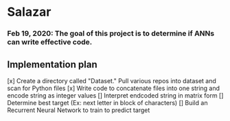 # Salazar

### Feb 19, 2020: The goal of this project is to determine if ANNs can write effective code.

## Implementation plan
[x] Create a directory called "Dataset." Pull various repos into dataset and scan for Python files 
[x] Write code to concatenate files into one string and encode string as integer values
[] Interpret endcoded string in matrix form
[] Determine best target (Ex: next letter in block of characters)
[] Build an Recurrent Neural Network to train to predict target
